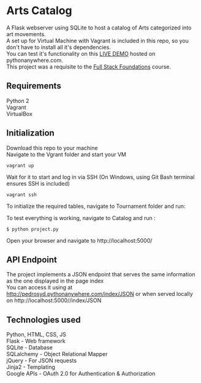 # Arts Catalog
A Flask webserver using SQLite to host a catalog of Arts categorized into art movements.   
A set up for Virtual Machine with Vagrant is included in this repo, so you don't have to install all it's dependencies.  
You can test it's functionality on this [LIVE DEMO](http://pedrosyd.pythonanywhere.com/index/) hosted on pythonanywhere.com.  
This project was a requisite to the [Full Stack Foundations](https://www.udacity.com/course/full-stack-foundations--ud088) course.  


## Requirements
Python 2  
Vagrant  
VirtualBox  

## Initialization
Download this repo to your machine  
Navigate to the Vgrant folder and start your VM  
```
vagrant up
```
Wait for it to start and log in via SSH (On Windows, using Git Bash terminal ensures SSH is included)
```
vagrant ssh
```

To initialize the required tables, navigate to Tournament folder and run:  

To test everything is working, navigate to Catalog and run :  

```
$ python project.py
```

Open your browser and navigate to http://localhost:5000/  

## API Endpoint
The project implements a JSON endpoint that serves the same information as the one displayed in the page index  
You can access it using at http://pedrosyd.pythonanywhere.com/index/JSON or when served locally on http://localhost:5000//index/JSON  

## Technologies used
Python, HTML, CSS, JS  
Flask - Web framework  
SQLite - Database  
SQLalchemy - Object Relational Mapper  
jQuery - For JSON requests  
Jinja2 - Templating  
Google APIs - OAuth 2.0 for Authentication & Authorization  
